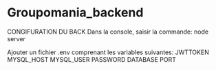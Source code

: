 # Groupomania_backend

CONGIFURATION DU BACK
Dans la console, saisir la commande: node server


Ajouter un fichier .env comprenant les variables suivantes:
      JWTTOKEN     
      MYSQL_HOST
      MYSQL_USER
      PASSWORD
      DATABASE
      PORT
      
